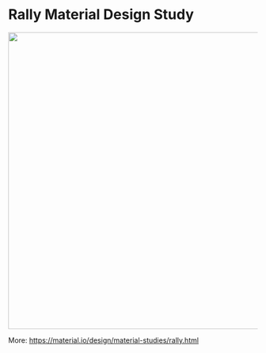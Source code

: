 # Rally Material Design Study

<img width="600" src="https://storage.googleapis.com/spec-host-backup/mio-design%2Fassets%2F1MvqIqiMU-07zdfL5gFNeKeg1DrzFHOtj%2Fcasestudies-rally-main.png">

More: https://material.io/design/material-studies/rally.html
